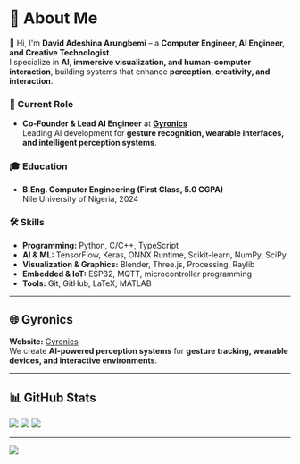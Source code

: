 # 💫 About Me

👋 Hi, I'm **David Adeshina Arungbemi** – a **Computer Engineer, AI Engineer, and Creative Technologist**.  
I specialize in **AI, immersive visualization, and human-computer interaction**, building systems that enhance **perception, creativity, and interaction**.

### 🔭 Current Role
- **Co‑Founder & Lead AI Engineer** at **[Gyronics](https://gyronics.com)**  
  Leading AI development for **gesture recognition, wearable interfaces, and intelligent perception systems**.

### 🎓 Education
- **B.Eng. Computer Engineering (First Class, 5.0 CGPA)**  
  Nile University of Nigeria, 2024

### 🛠 Skills
- **Programming:** Python, C/C++, TypeScript  
- **AI & ML:** TensorFlow, Keras, ONNX Runtime, Scikit-learn, NumPy, SciPy  
- **Visualization & Graphics:** Blender, Three.js, Processing, Raylib  
- **Embedded & IoT:** ESP32, MQTT, microcontroller programming  
- **Tools:** Git, GitHub, LaTeX, MATLAB  

---

## 🌐 Gyronics
**Website:** [Gyronics](https://gyronics.com)  
We create **AI-powered perception systems** for **gesture tracking, wearable devices, and interactive environments**.

---

## 📊 GitHub Stats
![](https://github-readme-stats.vercel.app/api?username=davidAdeshinaArungbemi&theme=material-palenight&hide_border=false&include_all_commits=false&count_private=false)
![](https://nirzak-streak-stats.vercel.app/?user=davidAdeshinaArungbemi&theme=material-palenight&hide_border=false)
![](https://github-readme-stats.vercel.app/api/top-langs/?username=davidAdeshinaArungbemi&theme=material-palenight&hide_border=false&layout=compact)

---

[![](https://visitcount.itsvg.in/api?id=davidAdeshinaArungbemi&icon=0&color=0)](https://visitcount.itsvg.in)
